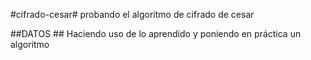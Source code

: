 #cifrado-cesar#
probando el algoritmo de cifrado de cesar

##DATOS ##
Haciendo uso de lo aprendido y poniendo en práctica un algoritmo

